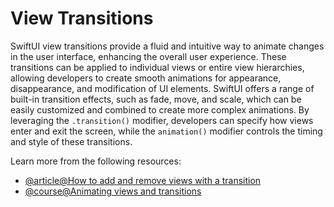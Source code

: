 # View Transitions

SwiftUI view transitions provide a fluid and intuitive way to animate changes in the user interface, enhancing the overall user experience. These transitions can be applied to individual views or entire view hierarchies, allowing developers to create smooth animations for appearance, disappearance, and modification of UI elements. SwiftUI offers a range of built-in transition effects, such as fade, move, and scale, which can be easily customized and combined to create more complex animations. By leveraging the `.transition()` modifier, developers can specify how views enter and exit the screen, while the `animation()` modifier controls the timing and style of these transitions.

Learn more from the following resources:

- [@article@How to add and remove views with a transition](https://www.hackingwithswift.com/quick-start/swiftui/how-to-add-and-remove-views-with-a-transition)
- [@course@Animating views and transitions ](https://developer.apple.com/tutorials/swiftui/animating-views-and-transitions)